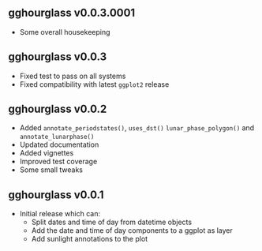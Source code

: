 gghourglass v0.0.3.0001
-------------

 * Some overall housekeeping

gghourglass v0.0.3
-------------

 * Fixed test to pass on all systems
 * Fixed compatibility with latest `ggplot2` release

gghourglass v0.0.2
-------------

  * Added `annotate_periodstates()`, `uses_dst()`
    `lunar_phase_polygon()` and `annotate_lunarphase()`
  * Updated documentation
  * Added vignettes
  * Improved test coverage
  * Some small tweaks

gghourglass v0.0.1
-------------

  * Initial release which can:
    * Split dates and time of day from datetime objects
    * Add the date and time of day components to a ggplot as layer
    * Add sunlight annotations to the plot
